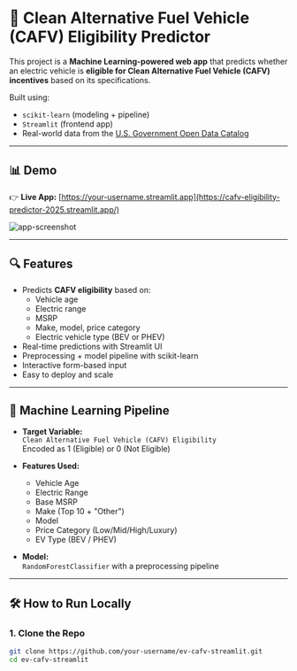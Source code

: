 # 🚗 Clean Alternative Fuel Vehicle (CAFV) Eligibility Predictor

This project is a **Machine Learning-powered web app** that predicts whether an electric vehicle is **eligible for Clean Alternative Fuel Vehicle (CAFV) incentives** based on its specifications.

Built using:
- `scikit-learn` (modeling + pipeline)
- `Streamlit` (frontend app)
- Real-world data from the [U.S. Government Open Data Catalog](https://catalog.data.gov/dataset/electric-vehicle-population-data)

---

## 📊 Demo

👉 **Live App:** [https://your-username.streamlit.app](https://cafv-eligibility-predictor-2025.streamlit.app/)

![app-screenshot](https://upload.wikimedia.org/wikipedia/commons/f/f4/Electric_car_charging_symbol.svg)

---

## 🔍 Features

- Predicts **CAFV eligibility** based on:
  - Vehicle age
  - Electric range
  - MSRP
  - Make, model, price category
  - Electric vehicle type (BEV or PHEV)
- Real-time predictions with Streamlit UI
- Preprocessing + model pipeline with scikit-learn
- Interactive form-based input
- Easy to deploy and scale

---

## 🧠 Machine Learning Pipeline

- **Target Variable:**  
  `Clean Alternative Fuel Vehicle (CAFV) Eligibility`  
  Encoded as 1 (Eligible) or 0 (Not Eligible)

- **Features Used:**  
  - Vehicle Age  
  - Electric Range  
  - Base MSRP  
  - Make (Top 10 + "Other")  
  - Model  
  - Price Category (Low/Mid/High/Luxury)  
  - EV Type (BEV / PHEV)

- **Model:**  
  `RandomForestClassifier` with a preprocessing pipeline

---

## 🛠 How to Run Locally

### 1. Clone the Repo

```bash
git clone https://github.com/your-username/ev-cafv-streamlit.git
cd ev-cafv-streamlit
